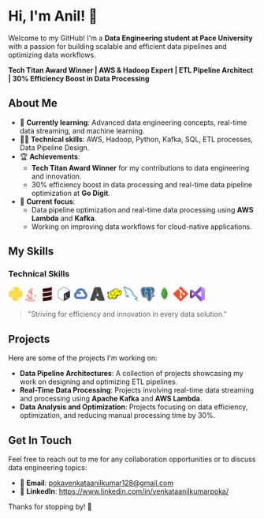# Hi, I'm Anil! 👋

Welcome to my GitHub! I'm a **Data Engineering student at Pace University** with a passion for building scalable and efficient data pipelines and optimizing data workflows. 

**Tech Titan Award Winner | AWS & Hadoop Expert | ETL Pipeline Architect | 30% Efficiency Boost in Data Processing**


## About Me

- 🌱 **Currently learning**: Advanced data engineering concepts, real-time data streaming, and machine learning.
- 👨‍💻 **Technical skills**: AWS, Hadoop, Python, Kafka, SQL, ETL processes, Data Pipeline Design.
- 🏆 **Achievements**: 
  - **Tech Titan Award Winner** for my contributions to data engineering and innovation.
  - 30% efficiency boost in data processing and real-time data pipeline optimization at **Go Digit**.
- 🚀 **Current focus**: 
  - Data pipeline optimization and real-time data processing using **AWS Lambda** and **Kafka**.
  - Working on improving data workflows for cloud-native applications.

## My Skills


### Technical Skills


<img src="https://raw.githubusercontent.com/devicons/devicon/v2.16.0/icons/python/python-plain.svg" width="30" /><img src="https://raw.githubusercontent.com/devicons/devicon/v2.16.0/icons/java/java-plain.svg" width="30" /> <img src="https://raw.githubusercontent.com/devicons/devicon/v2.16.0/icons/scala/scala-plain.svg" width="30" /> <img src="https://raw.githubusercontent.com/devicons/devicon/v2.16.0/icons/bash/bash-plain.svg" width="30" />   <img src="https://raw.githubusercontent.com/devicons/devicon/v2.16.0/icons/googlecloud/googlecloud-plain.svg" width="30" /> <img src="https://raw.githubusercontent.com/devicons/devicon/v2.16.0/icons/azure/azure-plain.svg" width="30" />  <img src="https://raw.githubusercontent.com/devicons/devicon/v2.16.0/icons/hadoop/hadoop-original.svg" width="30" /> <img src="https://raw.githubusercontent.com/devicons/devicon/v2.16.0/icons/mysql/mysql-original.svg" width="30" /> <img src="https://raw.githubusercontent.com/devicons/devicon/v2.16.0/icons/postgresql/postgresql-original.svg" width="30" /> <img src="https://raw.githubusercontent.com/devicons/devicon/v2.16.0/icons/mongodb/mongodb-original.svg" width="30" />  <img src="https://raw.githubusercontent.com/devicons/devicon/v2.16.0/icons/git/git-original.svg" width="30" /> <img src="https://raw.githubusercontent.com/devicons/devicon/v2.16.0/icons/visualstudio/visualstudio-original.svg" width="30" />  



> "Striving for efficiency and innovation in every data solution."
## Projects

Here are some of the projects I'm working on:

- **Data Pipeline Architectures**: A collection of projects showcasing my work on designing and optimizing ETL pipelines.
- **Real-Time Data Processing**: Projects involving real-time data streaming and processing using **Apache Kafka** and **AWS Lambda**.
- **Data Analysis and Optimization**: Projects focusing on data efficiency, optimization, and reducing manual processing time by 30%.

## Get In Touch

Feel free to reach out to me for any collaboration opportunities or to discuss data engineering topics:

- 📧 **Email**: pokavenkataanilkumar128@gmail.com
- 💼 **LinkedIn**: https://www.linkedin.com/in/venkataanilkumarpoka/

Thanks for stopping by! 🙌

